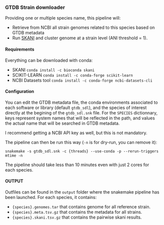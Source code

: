 ### GTDB Strain downloader

Providing one or multiple species name, this pipeline will:
* Retrieve from NCBI all strain genomes related to this species based on GTDB metadata
* Run [SKANI](https://github.com/bluenote-1577/skani) and cluster genome at a strain level (ANI threshold = 1).

#### Requirements

Everything can be downloaded with conda:
* SKANI `conda install -c bioconda skani`
* SCIKIT-LEARN `conda install -c conda-forge scikit-learn`
* NCBI Datasets tool `conda install -c conda-forge ncbi-datasets-cli`

#### Configuration

You can edit the GTDB metadata file, the conda environments associated to each software or library (default `gtdb_sdl`), and the species of interest directly at the begining of the `gtdb_sdl.snk` file. For the `SPECIES` dictionnary, keys represent system names that will be reflected in the path, and values the actual name that will be searched in GTDB metadata.

I recommend getting a NCBI API key as well, but this is not mandatory.

The pipeline can then be run this way (`-n` is for dry-run, you can remove it):
```
snakemake -s gtdb_sdl.snk -c {threads} --use-conda -p --rerun-triggers mtime -n
```

The pipeline should take less than 10 minutes even with just 2 cores for each species.

#### OUTPUT

Outfiles can be found in the `output` folder where the snakemake pipeline has been launched. For each species, it contains:
* `{species}.genomes.tar` that contains genome for all reference strain.
* `{species}.meta.tsv.gz` that contains the metadata for all strains.
* `{species}.skani.tsv.gz` that contains the pairwise skani results.
